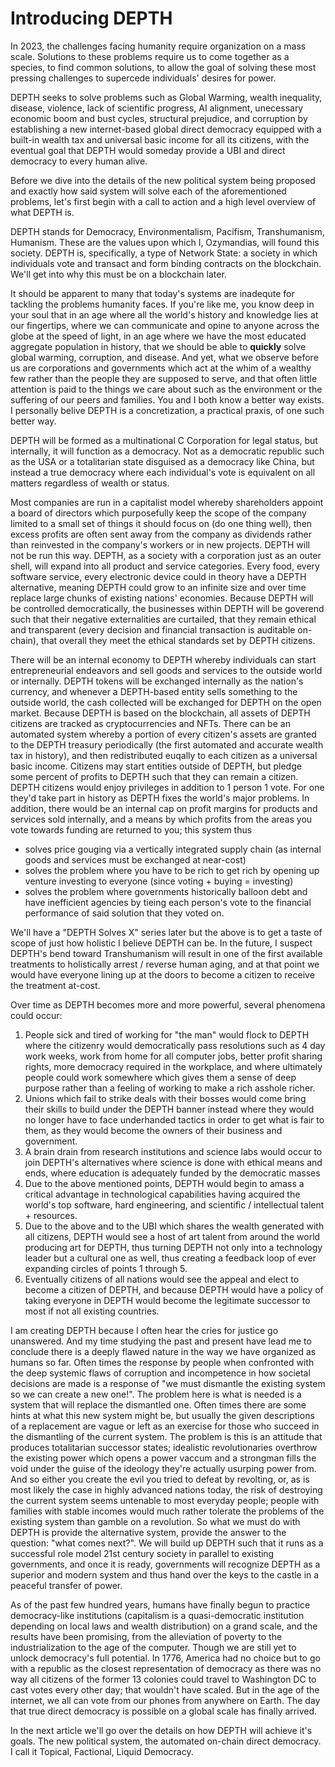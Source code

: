 # Introducing DEPTH

In 2023, the challenges facing humanity require organization on a mass scale. Solutions to these problems require us to come together as a species, 
to find common solutions, to allow the goal of solving these most pressing challenges to supercede individuals' desires for power.

DEPTH seeks to solve problems such as Global Warming, wealth inequality, disease, violence, lack of scientific progress, AI alignment, unecessary economic boom and bust cycles, 
structural prejudice, and corruption by establishing a new internet-based global direct democracy equipped with a built-in wealth tax and universal basic income for all its citizens,
with the eventual goal that DEPTH would someday provide a UBI and direct democracy to every human alive.

Before we dive into the details of the new political system being proposed and exactly how said system will solve each of the aforementioned problems, 
let's first begin with a call to action and a high level overview of what DEPTH is.

DEPTH stands for Democracy, Environmentalism, Pacifism, Transhumanism, Humanism. These are the values upon which I, Ozymandias, will found this society.
DEPTH is, specifically, a type of Network State: a society in which individuals vote and transact and form binding contracts on the blockchain. 
We'll get into why this must be on a blockchain later.

It should be apparent to many that today's systems are inadequte for tackling the problems humanity faces. If you're like me, you know deep in your soul that in an age where all the world's
history and knowledge lies at our fingertips, where we can communicate and opine to anyone across the globe at the speed of light, in an age where we have the most educated
aggregate population in history, that we should be able to **quickly** solve global warming, corruption, and disease. And yet, what we observe before us are corporations and governments
which act at the whim of a wealthy few rather than the people they are supposed to serve, and that often little attention is paid to the things we care about such
as the environment or the suffering of our peers and families. You and I both know a better way exists. I personally belive DEPTH is a concretization, a
practical praxis, of one such better way.

DEPTH will be formed as a multinational C Corporation for legal status, but internally, it will function as a democracy. Not as a democratic republic such as the USA or a 
totalitarian state disguised as a democracy like China, but instead a true democracy where each individual's vote is equivalent on all matters regardless of wealth or status.

Most companies are run in a capitalist model whereby shareholders appoint a board of directors which purposefully keep the scope of the company limited to a small set of things it
should focus on (do one thing well), then excess profits are often sent away from the company as dividends rather than reinvested in the company's workers or in new projects.
DEPTH will not be run this way. DEPTH, as a society with a corporation just as an outer shell, will expand into all product and service categories. Every food, every software service,
every electronic device could in theory have a DEPTH alternative, meaning DEPTH could grow to an infinite size and over time replace large chunks of existing nations' economies.
Because DEPTH will be controlled democratically, the businesses within DEPTH will be goverend such that their negative externalities are curtailed, that they remain ethical and
transparent (every decision and financial transaction is auditable on-chain), that overall they meet the ethical standards set by DEPTH citizens.

There will be an internal economy to DEPTH whereby individuals can start entrepreneurial endeavors and sell goods and services to the outside world or internally. DEPTH tokens
will be exchanged internally as the nation's currency, and whenever a DEPTH-based entity sells something to the outside world, the cash collected will be exchanged for DEPTH on the 
open market. Because DEPTH is based on the blockchain, all assets of DEPTH citizens are tracked as cryptocurrencies and NFTs. There can be an automated system whereby a portion of 
every citizen's assets are granted to the DEPTH treasury periodically (the first automated and accurate wealth tax in history), and then 
redistributed euqally to each citizen as a universal basic income. Citizens may start entities outside of DEPTH, but pledge some percent of profits to DEPTH such that they can remain a citizen. DEPTH citizens would enjoy privileges in addition to 1 person 1 vote. For one they'd take part in history as DEPTH fixes the
world's major problems. In addition, there would be an internal cap on profit margins for products and services sold internally, and a means by which profits
from the areas you vote towards funding are returned to you; this system thus
- solves price gouging via a vertically integrated supply chain (as internal goods and services must be exchanged at near-cost)
- solves the problem where you have to be rich to get rich by opening up venture investing to everyone (since voting + buying = investing)
- solves the problem where governments historically balloon debt and have inefficient agencies by tieing each person's vote to the financial performance of 
  said solution that they voted on.  

We'll have a "DEPTH Solves X" series later but the above is to get a taste of scope of just how holistic I believe DEPTH can be. In the future, I suspect DEPTH's bend toward Transhumanism will result in one of the first available treatments to holistically arrest / reverse human aging, and at that point we would have everyone lining up at the doors to become a citizen to receive the treatment at-cost.

Over time as DEPTH becomes more and more powerful, several phenomena could occur:
1. People sick and tired of working for "the man" would flock to DEPTH where the citizenry would democratically pass resolutions such as 4 day work weeks,
   work from home for all computer jobs, better profit sharing rights, more democracy required in the workplace, and where ultimately people could work
   somewhere which gives them a sense of deep purpose rather than a feeling of working to make a rich asshole richer.
2. Unions which fail to strike deals with their bosses would come bring their skills to build under the DEPTH banner instead where they would no longer have to 
   face underhanded tactics in order to get what is fair to them, as they would become the owners of their business and government.
3. A brain drain from research institutions and science labs would occur to join DEPTH's alternatives where science is done with ethical means and ends, where
   education is adequately funded by the democratic masses
4. Due to the above mentioned points, DEPTH would begin to amass a critical advantage in technological capabilities having acquired the world's top software,
   hard engineering, and scientific / intellectual talent + resources.
5. Due to the above and to the UBI which shares the wealth generated with all citizens, DEPTH would see a host of art talent from around the world producing 
   art for DEPTH, thus turning DEPTH not only into a technology leader but a cultural one as well, thus creating a feedback loop of ever expanding circles
   of points 1 through 5.
6. Eventually citizens of all nations would see the appeal and elect to become a citizen of DEPTH, and because DEPTH would have a policy of taking everyone in
   DEPTH would become the legitimate successor to most if not all existing countries.

I am creating DEPTH because I often hear the cries for justice go unanswered. And my time studying the past and present have lead me to conclude there is
a deeply flawed nature in the way we have organized as humans so far. Often times the response by people when confronted with the deep systemic flaws of corruption and incompetence in how societal decisions are made is a response of "we must dismantle the existing system so we can create a new one!". The problem here is what is needed is a system that will replace the dismantled one. Often times there are some hints at what this new system might be, but usually the given descriptions of a replacement are vague or left as an exercise for those who succeed in the dismantling of the current system. The problem is this is an attitude that produces totalitarian successor states; idealistic revolutionaries overthrow the existing power which opens a power vaccum and a strongman fills the void under the guise of the ideology they're actually usurping power from. And so either you create the evil you tried to defeat by revolting, or, as is most likely the case in highly advanced nations today, the risk of destroying the current system seems untenable to most everyday people; people with families with stable incomes would much rather tolerate the problems of the existing system than gamble on a revolution. So what we must do with DEPTH is provide the alternative system, provide the answer to the question: "what comes next?". We will build up DEPTH such that it runs as a successful role model 21st century society in parallel to existing governments, and once it is ready, governments will recognize DEPTH as a superior and modern system and thus hand over the keys to the castle in a peaceful transfer of power.

As of the past few hundred years, humans have finally begun to practice democracy-like institutions (capitalism is a quasi-democratic institution depending
on local laws and wealth distribution) on
a grand scale, and the results have been promising, from the alleviation of poverty to the industrialization to the age of the computer. Though we are still
yet to unlock democracy's full potential. In 1776, America had no choice but to go with a republic as the closest representation of democracy as there was no way
all citizens of the former 13 colonies could travel to Washington DC to cast votes every other day; that wouldn't have scaled. But in the age of the internet, we
all can vote from our phones from anywhere on Earth. The day that true direct democracy is possible on a global scale has finally arrived.

In the next article we'll go over the details on how DEPTH will achieve it's goals. The new political system, the automated on-chain direct democracy.
I call it Topical, Factional, Liquid Democracy.
